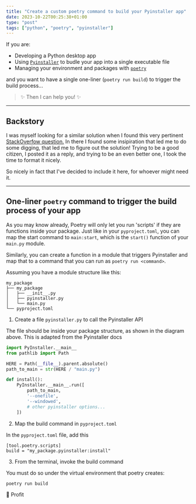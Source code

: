 ```yaml
---
title: "Create a custom poetry command to build your Pyinstaller app"
date: 2023-10-22T00:25:38+01:00
type: "post"
tags: ["python", "poetry", "pyinstaller"]
---
```


If you are:
- Developing a Python desktop app 
- Using [`Pyinstaller`](https://pyinstaller.org/en/stable/index.html) to budle your app into a single executable file
- Managing your environment and packages with [`poetry`](https://python-poetry.org/)

and you want to have a single one-liner (`poetry run build`) to trigger the build process...

> ✨ Then I can help you! ✨

---

## Backstory

I was myself looking for a similar solution when I found this very pertinent
[StackOverfow question.](https://stackoverflow.com/questions/76145761/use-poetry-to-create-binary-distributable-with-pyinstaller-on-package/77181745#77181745)
In there I found some insipiration that led me to do some digging, that led me to
figure out the solution! Trying to be a good citizen, I posted it as a reply, and trying
to be an even better one, I took the time to format it nicely.

So nicely in fact that I've decided to include it here, for whoever might need it.

---

## One-liner `poetry` command to trigger the build process of your app

As you may know already, Poetry will only let you run 'scripts' if they are functions inside your package.
Just like in your `pyproject.toml`, you can map the start command to `main:start`,
which is the `start()` function of your `main.py` module.

Similarly, you can create a function in a module that triggers Pyinstaller and 
map that to a command that you can run as `poetry run <command>`.

Assuming you have a module structure like this:

```
my_package
├── my_package
│   ├── __init__.py
│   ├── pyinstaller.py
│   └── main.py
└── pyproject.toml
```

1. Create a file `pyinstaller.py` to call the Pyinstaller API

The file should be inside your package structure, as shown in the diagram above.
This is adapted from the Pyinstaller docs

```python
import PyInstaller.__main__
from pathlib import Path

HERE = Path(__file__).parent.absolute()
path_to_main = str(HERE / "main.py")

def install():
    PyInstaller.__main__.run([
        path_to_main,
        '--onefile',
        '--windowed',
        # other pyinstaller options... 
    ])
```

2. Map the build command in `pyproject.toml`

In the `pyproject.toml` file, add this

```
[tool.poetry.scripts]
build = "my_package.pyinstaller:install"
```

3. From the terminal, invoke the build command

You must do so under the virtual environment that poetry creates:

```
poetry run build
```

🎉 Profit
